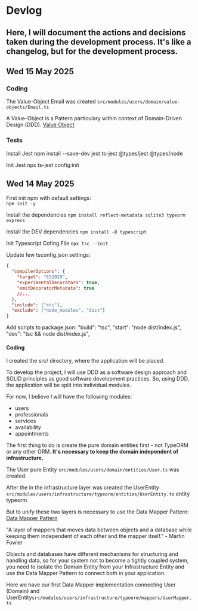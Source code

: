 # Devlog
## Here, I will document the actions and decisions taken during the development process. It's like a changelog, but for the development process.

## Wed 15 May 2025

### Coding

The Value-Object Email was created `src/modules/users/domain/value-objects/Email.ts`

A Value-Object is a Pattern particulary within context of Domain-Driven Design (DDD).
[Value Object](https://martinfowler.com/bliki/ValueObject.html)

### Tests
Install Jest
npm install --save-dev jest ts-jest @types/jest @types/node

Init Jest
npx ts-jest config:init

## Wed 14 May 2025

First init npm with default settings:  
`npm init -y`

Install the dependencies
`npm install reflect-metadata sqlite3 typeorm express`

Install the DEV dependencies
`npm install -D typescript`

Init Typescript Cofing File
`npx tsc --init`

Update few tsconfig.json settings:
```json
{
  "compilerOptions": {
    "target": "ES2020",
    "experimentalDecorators": true,
    "emitDecoratorMetadata": true
    //...
  },
  "include": ["src"],
  "exclude": ["node_modules", "dist"]
}
```

Add scripts to package.json:
"build": "tsc",
"start": "node dist/index.js",
"dev": "tsc && node dist/index.js",

#### Coding

I created the src/ directory, where the application will be placed.

To develop the project, I will use DDD as a software design approach and SOLID principles as good software development practices.
So, using DDD, the application will be split into individual modules.

For now, I believe I will have the following modules:
- users
- professionals
- services
- availability
- appointments

The first thing to do is create the pure domain entities first - not TypeORM or any other ORM.
**It's necessary to keep the domain independent of infrastructure.**

The User pure Entity `src/modules/users/domain/entities/User.ts` was created.

After the in the infrastructure layer was created the UserEntity `src/modules/users/infrastructure/typeorm/entities/UserEntity.ts` entity typeorm.

But to unify these two layers is necessary to use the Data Mapper Pattern:
[Data Mapper Pattern](https://martinfowler.com/eaaCatalog/dataMapper.html)

"A layer of mappers that moves data between objects and a database while keeping them independent of each other and the mapper itself." - Martin Fowler

Objects and databases have different mechanisms for structuring and handling data, so for your system not to become a tightly coupled system, you need to isolate the Domain Entity from your Infrastructure Entity
and use the Data Mapper Pattern to connect both in your application.

Here we have our first Data Mapper implementation connecting User (Domain) and UserEntity`src/modules/users/infrastructure/typeorm/mappers/UserMapper.ts`